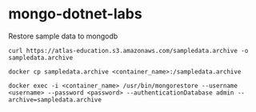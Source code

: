 # mongo-dotnet-labs

Restore sample data to mongodb
```shell
curl https://atlas-education.s3.amazonaws.com/sampledata.archive -o sampledata.archive

docker cp sampledata.archive <container_name>:/sampledata.archive

docker exec -i <container_name> /usr/bin/mongorestore --username <username> --password <password> --authenticationDatabase admin --archive=sampledata.archive
```

